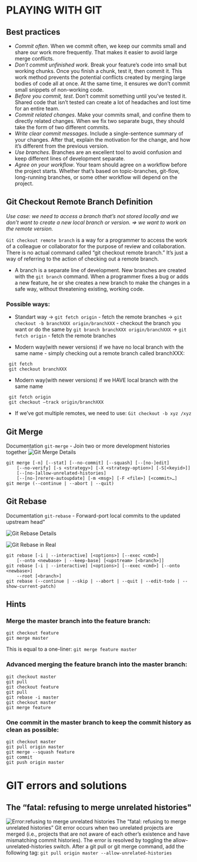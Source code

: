 # PLAYING WITH GIT

## Best practices

- _Commit often_. When we commit often, we keep our commits small and share our work more frequently. That makes it easier to avoid large merge conflicts.
- _Don’t commit unfinished work_. Break your feature’s code into small but working chunks. Once you finish a chunk, test it, then commit it. This work method prevents the potential conflicts created by merging large bodies of code all at once. At the same time, it ensures we don’t commit small snippets of non-working code.
- _Before you commit, test_. Don’t commit something until you’ve tested it. Shared code that isn’t tested can create a lot of headaches and lost time for an entire team.
- _Commit related changes_. Make your commits small, and confine them to directly related changes. When we fix two separate bugs, they should take the form of two different commits.
- _Write clear commit messages_. Include a single-sentence summary of your changes. After that, explain the motivation for the change, and how it’s different from the previous version.
- _Use branches_. Branches are an excellent tool to avoid confusion and keep different lines of development separate.
- _Agree on your workflow_. Your team should agree on a workflow before the project starts. Whether that’s based on topic-branches, git-flow, long-running branches, or some other workflow will depend on the project.

## Git Checkout Remote Branch Definition

_Use case: we need to access a branch that’s not stored locally and we don’t want to create a new local branch or version. => we want to work on the remote version._

`Git checkout remote branch` is a way for a programmer to access the work of a colleague or collaborator for the purpose of review and collaboration. There is no actual command called “git checkout remote branch.” It’s just a way of referring to the action of checking out a remote branch.

- A branch is a separate line of development. New branches are created with the `git branch` command. When a programmer fixes a bug or adds a new feature, he or she creates a new branch to make the changes in a safe way, without threatening existing, working code.

### Possible ways:

- Standart way
  -> `git fetch origin` - fetch the remote branches
  -> `git checkout -b branchXXX origin/branchXXX` - checkout the branch you want
  or do the same by `git branch branchXXX origin/branchXXX`
  -> `git fetch origin` - fetch the remote branches

- Modern way(with newer versions) if we have no local branch with the same name - simply checking out a remote branch called branchXXX:

```
 git fetch
 git checkout branchXXX
```

- Modern way(with newer versions) if we HAVE local branch with the same name

```
 git fetch origin
 git checkout –track origin/branchXXX
```

- If we’ve got multiple remotes, we need to use: `Git checkout -b xyz /xyz`

## Git Merge

Documentation `git-merge` - Join two or more development histories together
![Git Merge Details](../master/readme_data/git_merge.png)

```
git merge [-n] [--stat] [--no-commit] [--squash] [--[no-]edit]
	[--no-verify] [-s <strategy>] [-X <strategy-option>] [-S[<keyid>]]
	[--[no-]allow-unrelated-histories]
	[--[no-]rerere-autoupdate] [-m <msg>] [-F <file>] [<commit>…​]
git merge (--continue | --abort | --quit)
```

## Git Rebase

Documentation `git-rebase` - Forward-port local commits to the updated upstream head”

![Git Rebase Details](../master/readme_data/git_rebase.png)

![Git Rebase in Real](../master/readme_data/git_rebase_reality.png)

```
git rebase [-i | --interactive] [<options>] [--exec <cmd>]
	[--onto <newbase> | --keep-base] [<upstream> [<branch>]]
git rebase [-i | --interactive] [<options>] [--exec <cmd>] [--onto <newbase>]
	--root [<branch>]
git rebase (--continue | --skip | --abort | --quit | --edit-todo | --show-current-patch)
```

## Hints

### Merge the master branch into the feature branch:

```
git checkout feature
git merge master
```

This is equal to a one-liner: `git merge feature master`

### Advanced merging the feature branch into the master branch:

```
git checkout master
git pull
git checkout feature
git pull
git rebase -i master
git checkout master
git merge feature
```

### One commit in the master branch to keep the commit history as clean as possible:

```
git checkout master
git pull origin master
git merge --squash feature
git commit
git push origin master
```

# GIT errors and solutions
## The “fatal: refusing to merge unrelated histories"
![Error:refusing to merge unrelated histories](../master/readme_data/git_error-refusing_to_merge_unrelated_histories.png)
The “fatal: refusing to merge unrelated histories” Git error occurs when two unrelated projects are merged (i.e., projects that are not aware of each other’s existence and have mismatching commit histories).
The error is resolved by toggling the allow-unrelated-histories switch. After a git pull or git merge command, add the following tag:
`git pull origin master --allow-unrelated-histories`
